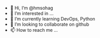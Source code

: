 - 👋 Hi, I’m @hmsohag
- 👀 I’m interested in ...
- 🌱 I’m currently learning DevOps, Python
- 💞️ I’m looking to collaborate on github
- 📫 How to reach me ...

<!---
hmsohag/hmsohag is a ✨ special ✨ repository because its `README.md` (this file) appears on your GitHub profile.
You can click the Preview link to take a look at your changes.
--->
